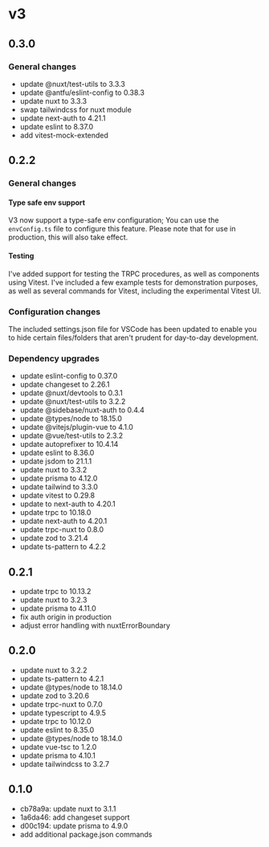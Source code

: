 # v3

## 0.3.0

### General changes

- update @nuxt/test-utils to 3.3.3
- update @antfu/eslint-config to 0.38.3
- update nuxt to 3.3.3
- swap tailwindcss for nuxt module
- update next-auth to 4.21.1
- update eslint to 8.37.0
- add vitest-mock-extended

## 0.2.2

### General changes

#### Type safe env support

V3 now support a type-safe env configuration; You can use the `envConfig.ts` file to
configure this feature. Please note that for use in production, this will also take effect.

#### Testing

I've added support for testing the TRPC procedures, as well as components using Vitest.
I've included a few example tests for demonstration purposes, as well as several commands for Vitest,
including the experimental Vitest UI.

### Configuration changes

The included settings.json file for VSCode has been updated to enable you to hide certain files/folders
that aren't prudent for day-to-day development.

### Dependency upgrades

- update eslint-config to 0.37.0
- update changeset to 2.26.1
- update @nuxt/devtools to 0.3.1
- update @nuxt/test-utils to 3.2.2
- update @sidebase/nuxt-auth to 0.4.4
- update @types/node to 18.15.0
- update @vitejs/plugin-vue to 4.1.0
- update @vue/test-utils to 2.3.2
- update autoprefixer to 10.4.14
- update eslint to 8.36.0
- update jsdom to 21.1.1
- update nuxt to 3.3.2
- update prisma to 4.12.0
- update tailwind to 3.3.0
- update vitest to 0.29.8
- update to next-auth to 4.20.1
- update trpc to 10.18.0
- update next-auth to 4.20.1
- update trpc-nuxt to 0.8.0
- update zod to 3.21.4
- update ts-pattern to 4.2.2

## 0.2.1

- update trpc to 10.13.2
- update nuxt to 3.2.3
- update prisma to 4.11.0
- fix auth origin in production
- adjust error handling with nuxtErrorBoundary

## 0.2.0

- update nuxt to 3.2.2
- update ts-pattern to 4.2.1
- update @types/node to 18.14.0
- update zod to 3.20.6
- update trpc-nuxt to 0.7.0
- update typescript to 4.9.5
- update trpc to 10.12.0
- update eslint to 8.35.0
- update @types/node to 18.14.0
- update vue-tsc to 1.2.0
- update prisma to 4.10.1
- update tailwindcss to 3.2.7

## 0.1.0

- cb78a9a: update nuxt to 3.1.1
- 1a6da46: add changeset support
- d00c194: update prisma to 4.9.0
- add additional package.json commands
